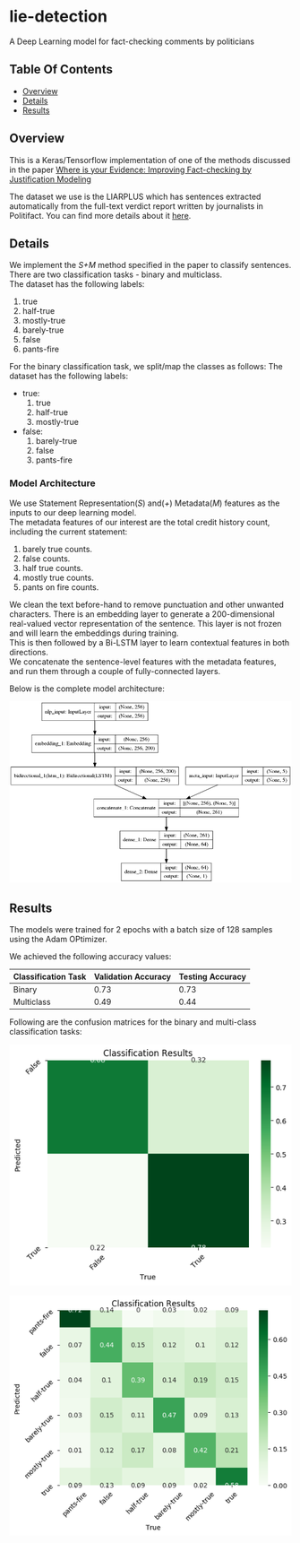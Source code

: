# lie-detection
A Deep Learning model for fact-checking comments by politicians

## Table Of Contents
-  [Overview](#overview)
-  [Details](#details)
-  [Results](#results)

## Overview
This is a Keras/Tensorflow implementation of one of the methods discussed in the paper [Where is your Evidence: Improving Fact-checking by Justification
Modeling](http://www.cs.columbia.edu/~sdp2137/papers/evidence_paper.pdf)

The dataset we use is the LIARPLUS which has sentences extracted automatically from the full-text verdict report written by journalists in Politifact. You can find more details about it [here](https://github.com/Tariq60/LIAR-PLUS).

## Details
We implement the *S+M* method specified in the paper to classify sentences.
There are two classification tasks - binary and multiclass.  
The dataset has the following labels:
  1. true
  2. half-true
  3. mostly-true
  4. barely-true
  5. false
  6. pants-fire

For the binary classification task, we split/map the classes as follows:
The dataset has the following labels:
  * true:
    1. true
    2. half-true
    3. mostly-true
  * false:
    1. barely-true
    2. false
    3. pants-fire
    
### Model Architecture
We use Statement Representation(_S_) and(_+_) Metadata(_M_) features as the inputs to our deep learning model.  
The metadata features of our interest are the total credit history count, including the current statement:  
1. barely true counts.
2. false counts.
3. half true counts.
4. mostly true counts.
5. pants on fire counts.  

We clean the text before-hand to remove punctuation and other unwanted characters.
There is an embedding layer to generate a 200-dimensional real-valued vector representation of the sentence. This layer is not frozen and will learn the embeddings during training.  
This is then followed by a Bi-LSTM layer to learn contextual features in both directions.  
We concatenate the sentence-level features with the metadata features, and run them through a couple of fully-connected layers.  

Below is the complete model architecture:  

![Model Architecture](https://github.com/dundermiflin/lie-detection/blob/master/figures/nn_model_plot.png)


## Results
The models were trained for 2 epochs with a batch size of 128 samples using the Adam OPtimizer.  

We achieved the following accuracy values:  

Classification Task  | Validation Accuracy | Testing Accuracy
------------- | ------------- | -------------
Binary  | 0.73  | 0.73
Multiclass  | 0.49  | 0.44

Following are the confusion matrices for the binary and multi-class classification tasks:  

![Binary](https://github.com/dundermiflin/lie-detection/blob/master/figures/binary_confusion_matrix.png)

![Multiclass](https://github.com/dundermiflin/lie-detection/blob/master/figures/multi_confusion_matrix.png)
